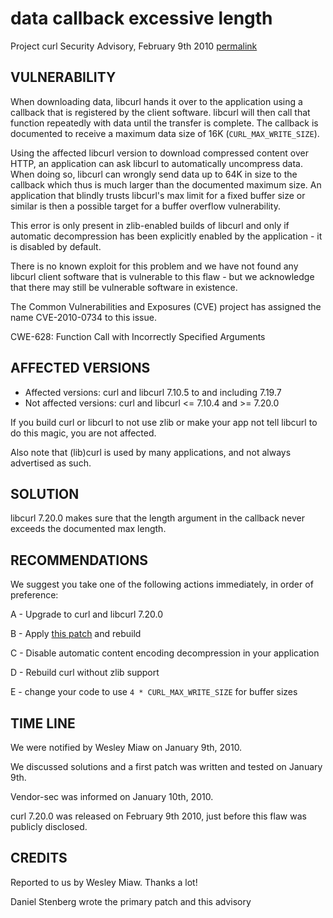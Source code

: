data callback excessive length
==============================

Project curl Security Advisory, February 9th 2010
[permalink](https://curl.haxx.se/docs/CVE-2010-0734.html)

VULNERABILITY
-------------

When downloading data, libcurl hands it over to the application using a
callback that is registered by the client software. libcurl will then call
that function repeatedly with data until the transfer is complete. The
callback is documented to receive a maximum data size of 16K
(`CURL_MAX_WRITE_SIZE`).

Using the affected libcurl version to download compressed content over HTTP,
an application can ask libcurl to automatically uncompress data. When doing
so, libcurl can wrongly send data up to 64K in size to the callback which
thus is much larger than the documented maximum size. An application that
blindly trusts libcurl's max limit for a fixed buffer size or similar is
then a possible target for a buffer overflow vulnerability.

This error is only present in zlib-enabled builds of libcurl and only if
automatic decompression has been explicitly enabled by the application - it
is disabled by default.

There is no known exploit for this problem and we have not found any libcurl
client software that is vulnerable to this flaw - but we acknowledge that
there may still be vulnerable software in existence.

The Common Vulnerabilities and Exposures (CVE) project has assigned the name
CVE-2010-0734 to this issue.

CWE-628: Function Call with Incorrectly Specified Arguments

AFFECTED VERSIONS
-----------------

- Affected versions: curl and libcurl 7.10.5 to and including 7.19.7
- Not affected versions: curl and libcurl <= 7.10.4 and >= 7.20.0

If you build curl or libcurl to not use zlib or make your app not tell libcurl
to do this magic, you are not affected.

Also note that (lib)curl is used by many applications, and not always
advertised as such.

SOLUTION
--------

libcurl 7.20.0 makes sure that the length argument in the callback never
exceeds the documented max length.

RECOMMENDATIONS
---------------

We suggest you take one of the following actions immediately, in order of
preference:

 A - Upgrade to curl and libcurl 7.20.0

 B - Apply [this patch](https://curl.haxx.se/libcurl-contentencoding.patch) and rebuild

 C - Disable automatic content encoding decompression in your application

 D - Rebuild curl without zlib support

 E - change your code to use `4 * CURL_MAX_WRITE_SIZE` for buffer sizes

TIME LINE
---------

We were notified by Wesley Miaw on January 9th, 2010.

We discussed solutions and a first patch was written and tested on January
9th.

Vendor-sec was informed on January 10th, 2010.

curl 7.20.0 was released on February 9th 2010, just before this flaw was
publicly disclosed.

CREDITS
-------

Reported to us by Wesley Miaw. Thanks a lot!

Daniel Stenberg wrote the primary patch and this advisory
